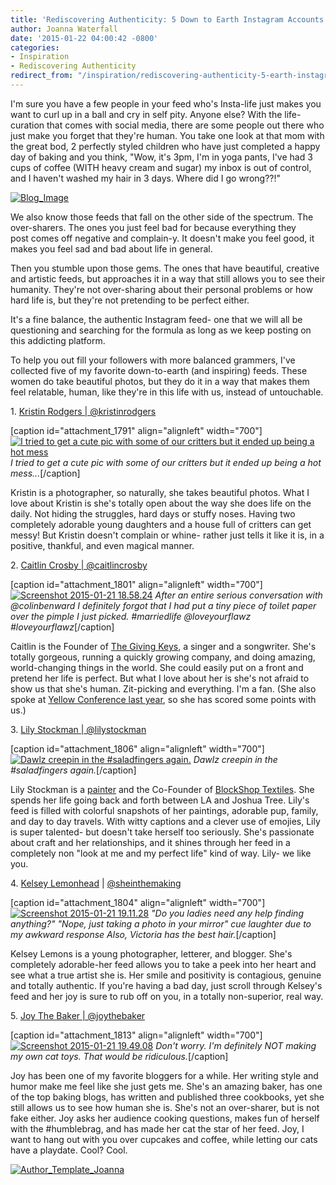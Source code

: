 ```yaml
---
title: 'Rediscovering Authenticity: 5 Down to Earth Instagram Accounts to Follow'
author: Joanna Waterfall
date: '2015-01-22 04:00:42 -0800'
categories:
- Inspiration
- Rediscovering Authenticity
redirect_from: "/inspiration/rediscovering-authenticity-5-earth-instagram-accounts-follow/"
---
```


I'm sure you have a few people in your feed who's Insta-life just makes you want to curl up in a ball and cry in self pity. Anyone else? With the life-curation that comes with social media, there are some people out there who just make you forget that they're human. You take one look at that mom with the great bod, 2 perfectly styled children who have just completed a happy day of baking and you think, "Wow, it's 3pm, I'm in yoga pants, I've had 3 cups of coffee (WITH heavy cream and sugar) my inbox is out of control, and I haven't washed my hair in 3 days. Where did I go wrong??!"

[![Blog_Image](https://yellow-blog-images.imgix.net/2015/01/Blog_Image1.jpg)](https://yellow-blog-images.imgix.net/2015/01/Blog_Image1.jpg)

We also know those feeds that fall on the other side of the spectrum. The over-sharers. The ones you just feel bad for because everything they post comes off negative and complain-y. It doesn't make you feel good, it makes you feel sad and bad about life in general.

Then you stumble upon those gems. The ones that have beautiful, creative and artistic feeds, but approaches it in a way that still allows you to see their humanity. They're not over-sharing about their personal problems or how hard life is, but they're not pretending to be perfect either.

It's a fine balance, the authentic Instagram feed- one that we will all be questioning and searching for the formula as long as we keep posting on this addicting platform.

To help you out fill your followers with more balanced grammers, I've collected five of my favorite down-to-earth (and inspiring) feeds. These women do take beautiful photos, but they do it in a way that makes them feel relatable, human, like they're in this life with us, instead of untouchable.

1\. [Kristin Rodgers | @kristinrodgers](http://instagram.com/kristinrogers/)

[caption id="attachment_1791" align="alignleft" width="700"][![I tried to get a cute pic with some of our critters but it ended up being a hot mess](https://yellow-blog-images.imgix.net/2015/01/Screenshot-2015-01-21-18.51.09.png)](http://instagram.com/kristinrogers/) _I tried to get a cute pic with some of our critters but it ended up being a hot mess..._[/caption]

Kristin is a photographer, so naturally, she takes beautiful photos. What I love about Kristin is she's totally open about the way she does life on the daily. Not hiding the struggles, hard days or stuffy noses. Having two completely adorable young daughters and a house full of critters can get messy! But Kristin doesn't complain or whine- rather just tells it like it is, in a positive, thankful, and even magical manner.

2\. [Caitlin Crosby | @caitlincrosby](http://instagram.com/caitlincrosby/)

[caption id="attachment_1801" align="alignleft" width="700"][![Screenshot 2015-01-21 18.58.24](https://yellow-blog-images.imgix.net/2015/01/Screenshot-2015-01-21-18.58.24.png)](http://instagram.com/caitlincrosby) _After an entire serious conversation with @colinbenward I definitely forgot that I had put a tiny piece of toilet paper over the pimple I just picked. #marriedlife @loveyourflawz #loveyourflawz_[/caption]

Caitlin is the Founder of [The Giving Keys](http://www.thegivingkeys.com/), a singer and a songwriter. She's totally gorgeous, running a quickly growing company, and doing amazing, world-changing things in the world. She could easily put on a front and pretend her life is perfect. But what I love about her is she's not afraid to show us that she's human. Zit-picking and everything. I'm a fan. (She also spoke at [Yellow Conference last year](http://yellowconference.com/category/yellow-2014/), so she has scored some points with us.)

3\. [Lily Stockman | @lilystockman](http://instagram.com/lilystockman/)

[caption id="attachment_1806" align="alignleft" width="700"][![Dawlz creepin in the #saladfingers again.](https://yellow-blog-images.imgix.net/2015/01/Screenshot-2015-01-21-19.31.33.png)](http://instagram.com/lilystockman/) _Dawlz creepin in the #saladfingers again._[/caption]

Lily Stockman is a [painter](http://lily-stockman.squarespace.com/) and the Co-Founder of [BlockShop Textiles](http://www.blockshoptextiles.com/). She spends her life going back and forth between LA and Joshua Tree. Lily's feed is filled with colorful snapshots of her paintings, adorable pup, family, and day to day travels. With witty captions and a clever use of emojies, Lily is super talented- but doesn't take herself too seriously. She's passionate about craft and her relationships, and it shines through her feed in a completely non "look at me and my perfect life" kind of way. Lily- we like you.

4\. [Kelsey Lemonhead](http://instagram.com/sheinthemaking/) | [@sheinthemaking](http://instagram.com/sheinthemaking/)

[caption id="attachment_1804" align="alignleft" width="700"][![Screenshot 2015-01-21 19.11.28](https://yellow-blog-images.imgix.net/2015/01/Screenshot-2015-01-21-19.11.28.png)](http://instagram.com/sheinthemaking/) _"Do you ladies need any help finding anything?" "Nope, just taking a photo in your mirror" *cue laughter due to my awkward response* Also, Victoria has the best hair._[/caption]

Kelsey Lemons is a young photographer, letterer, and blogger. She's completely adorable-her feed allows you to take a peek into her heart and see what a true artist she is. Her smile and positivity is contagious, genuine and totally authentic. If you're having a bad day, just scroll through Kelsey's feed and her joy is sure to rub off on you, in a totally non-superior, real way.

5\. [Joy The Baker | @joythebaker](http://instagram.com/joythebaker/)

[caption id="attachment_1813" align="alignleft" width="700"][![Screenshot 2015-01-21 19.49.08](https://yellow-blog-images.imgix.net/2015/01/Screenshot-2015-01-21-19.49.08.png)](http://instagram.com/joythebaker/) _Don't worry. I'm definitely NOT making my own cat toys. That would be ridiculous._[/caption]

Joy has been one of my favorite bloggers for a while. Her writing style and humor make me feel like she just gets me. She's an amazing baker, has one of the top baking blogs, has written and published three cookbooks, yet she still allows us to see how human she is. She's not an over-sharer, but is not fake either. Joy asks her audience cooking questions, makes fun of herself with the #humblebrag, and has made her cat the star of her feed. Joy, I want to hang out with you over cupcakes and coffee, while letting our cats have a playdate. Cool? Cool.

[![Author_Template_Joanna](https://yellow-blog-images.imgix.net/2015/01/Author_Template_Joanna.jpg)](http://instagram.com/joannawaterfall)
